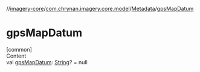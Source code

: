 //[imagery-core](../../../index.md)/[com.chrynan.imagery.core.model](../index.md)/[Metadata](index.md)/[gpsMapDatum](gps-map-datum.md)



# gpsMapDatum  
[common]  
Content  
val [gpsMapDatum](gps-map-datum.md): [String](https://kotlinlang.org/api/latest/jvm/stdlib/kotlin/-string/index.html)? = null  




